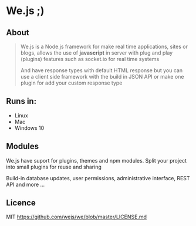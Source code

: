 # We.js ;)

## About

> We.js is a Node.js framework for make real time applications, sites or blogs, allows the use of **javascript** in server with plug and play (plugins) features such as socket.io for real time systems
> 
> And have response types with default HTML response but you can use a client side framework with the build in JSON API or make one plugin for add your custom response type

## Runs in:

- Linux
- Mac
- Windows 10

## Modules

We.js have suport for plugins, themes and npm modules. 
Split your project into small plugins for reuse and sharing

Build-in database updates, user permissions, administrative interface, REST API and more ...

## Licence

MIT https://github.com/wejs/we/blob/master/LICENSE.md
